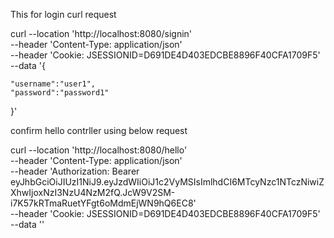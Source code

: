 This for login curl request 


curl --location 'http://localhost:8080/signin' \
--header 'Content-Type: application/json' \
--header 'Cookie: JSESSIONID=D691DE4D403EDCBE8896F40CFA1709F5' \
--data '{
    
    "username":"user1",
    "password":"password1"
}'

confirm hello contrller using below request 

curl --location 'http://localhost:8080/hello' \
--header 'Content-Type: application/json' \
--header 'Authorization: Bearer eyJhbGciOiJIUzI1NiJ9.eyJzdWIiOiJ1c2VyMSIsImlhdCI6MTcyNzc1NTczNiwiZXhwIjoxNzI3NzU4NzM2fQ.JcW9V2SM-i7K57kRTmaRuetYFgt6oMdmEjWN9hQ6EC8' \
--header 'Cookie: JSESSIONID=D691DE4D403EDCBE8896F40CFA1709F5' \
--data ''
